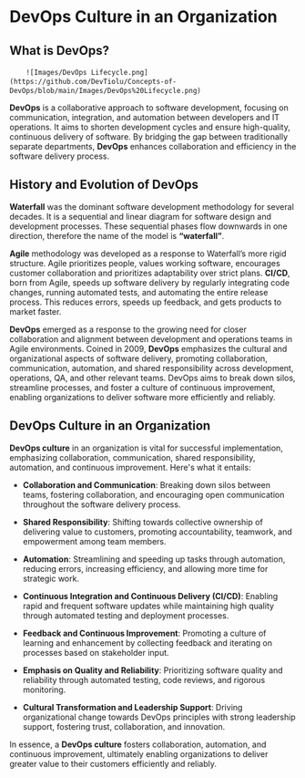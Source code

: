 # **DevOps Culture in an Organization**

## **What is DevOps?**

        ![Images/DevOps Lifecycle.png](https://github.com/DevTiolu/Concepts-of-DevOps/blob/main/Images/DevOps%20Lifecycle.png)

**DevOps** is a collaborative approach to software development, focusing on communication, integration, and automation between developers and IT operations. It aims to shorten development cycles and ensure high-quality, continuous delivery of software. By bridging the gap between traditionally separate departments, **DevOps** enhances collaboration and efficiency in the software delivery process.

## **History and Evolution of DevOps**

**Waterfall** was the dominant software development methodology for several decades. It is a sequential and linear diagram for software design and development processes. These sequential phases flow downwards in one direction, therefore the name of the model is **“waterfall”**. 

**Agile** methodology was developed as a response to Waterfall’s more rigid structure. Agile prioritizes people, values working software, encourages customer collaboration and prioritizes adaptability over strict plans. **CI/CD**, born from Agile, speeds up software delivery by regularly integrating code changes, running automated tests, and automating the entire release process. This reduces errors, speeds up feedback, and gets products to market faster.

**DevOps** emerged as a response to the growing need for closer collaboration and alignment between development and operations teams in Agile environments. Coined in 2009, **DevOps** emphasizes the cultural and organizational aspects of software delivery, promoting collaboration, communication, automation, and shared responsibility across development, operations, QA, and other relevant teams. DevOps aims to break down silos, streamline processes, and foster a culture of continuous improvement, enabling organizations to deliver software more efficiently and reliably.

## **DevOps Culture in an Organization**

**DevOps culture** in an organization is vital for successful implementation, emphasizing collaboration, communication, shared responsibility, automation, and continuous improvement. Here's what it entails:

+ **Collaboration and Communication**: Breaking down silos between teams, fostering collaboration, and encouraging open communication throughout the software delivery process.

+ **Shared Responsibility**: Shifting towards collective ownership of delivering value to customers, promoting accountability, teamwork, and empowerment among team members.

+ **Automation**: Streamlining and speeding up tasks through automation, reducing errors, increasing efficiency, and allowing more time for strategic work.

+ **Continuous Integration and Continuous Delivery (CI/CD)**: Enabling rapid and frequent software updates while maintaining high quality through automated testing and deployment processes.

+ **Feedback and Continuous Improvement**: Promoting a culture of learning and enhancement by collecting feedback and iterating on processes based on stakeholder input.

+ **Emphasis on Quality and Reliability**: Prioritizing software quality and reliability through automated testing, code reviews, and rigorous monitoring.

+ **Cultural Transformation and Leadership Support**: Driving organizational change towards DevOps principles with strong leadership support, fostering trust, collaboration, and innovation.

In essence, a **DevOps culture** fosters collaboration, automation, and continuous improvement, ultimately enabling organizations to deliver greater value to their customers efficiently and reliably.





